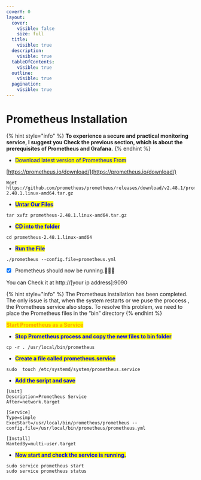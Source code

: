 ```yaml
---
coverY: 0
layout:
  cover:
    visible: false
    size: full
  title:
    visible: true
  description:
    visible: true
  tableOfContents:
    visible: true
  outline:
    visible: true
  pagination:
    visible: true
---
```


# Prometheus Installation



{% hint style="info" %}
**To experience a secure and practical monitoring service, I suggest you Check the previous section, which is about the prerequisites of Prometheus and Grafana.**
{% endhint %}



* <mark style="color:blue;">Download latest version of Prometheus From</mark>&#x20;

&#x20;           [https://prometheus.io/download/](https://prometheus.io/download/)

```
Wget https://github.com/prometheus/prometheus/releases/download/v2.48.1/prometheus-2.48.1.linux-amd64.tar.gz
```

* <mark style="color:blue;">**Untar Our Files**</mark>

```
tar xvfz prometheus-2.48.1.linux-amd64.tar.gz
```

* <mark style="color:blue;">**CD into the folder**</mark>

```
cd prometheus-2.48.1.linux-amd64
```

* <mark style="color:blue;">**Run the File**</mark>

```
./prometheus --config.file=prometheus.yml
```

* [x] Prometheus should now be running.🎁🎁🎁

You can Check it at http://\[your ip address]:9090



{% hint style="info" %}
The Prometheus installation has been completed. The only issue is that, when the system restarts or we puse the proccess , the Prometheus service also stops. To resolve this problem, we need to place the Prometheus files in the “bin” directory
{% endhint %}



<mark style="color:orange;">**Start Prometheus as a Service**</mark>

* <mark style="color:blue;">**Stop Prometheus process and copy the new files to bin folder**</mark>

```
cp -r . /usr/local/bin/prometheus
```

* <mark style="color:blue;">**Create a file called prometheus.service**</mark>

```
sudo  touch /etc/systemd/system/prometheus.service
```

* <mark style="color:blue;">**Add the script and save**</mark>

```
[Unit]
Description=Prometheus Service
After=network.target

[Service]
Type=simple
ExecStart=/usr/local/bin/prometheus/prometheus --config.file=/usr/local/bin/prometheus/prometheus.yml

[Install]
WantedBy=multi-user.target

```

* <mark style="color:blue;">**Now start and check the service is running.**</mark>

```
sudo service prometheus start
sudo service prometheus status
```

